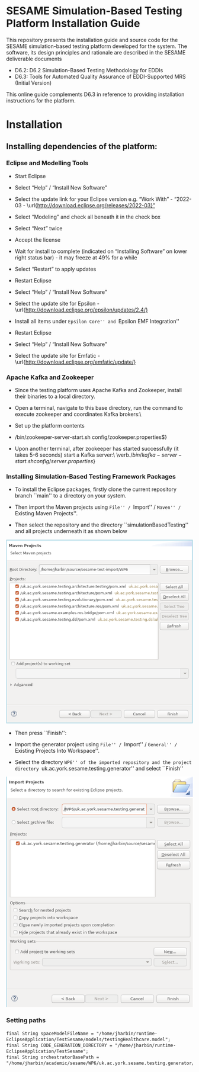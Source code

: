 # SESAME Simulation-Based Testing Platform Installation Guide

This repository presents the installation guide and source code for
the SESAME simulation-based testing platform developed for the system.
The software, its design principles and rationale are described in the
SESAME deliverable documents 

- D6.2: D6.2 Simulation-Based Testing Methodology for EDDIs
- D6.3: Tools for Automated Quality Assurance of EDDI-Supported MRS (Initial Version)

This online guide complements D6.3 in reference to providing
installation instructions for the platform.

# Installation

## Installing dependencies of the platform:

### Eclipse and Modelling Tools
- Start Eclipse
- Select “Help” / “Install New Software”
- Select the update link for your Eclipse version e.g. “Work With” - “2022-03 - \url{http://download.eclipse.org/releases/2022-03}”
- Select “Modeling” and check all beneath it in the check box
- Select “Next” twice
- Accept the license
- Wait for install to complete (indicated on “Installing Software” on lower right status bar) - it may freeze at 49\% for a while
- Select “Restart” to apply updates

- Restart Eclipse
- Select “Help” / “Install New Software”
- Select the update site for Epsilon - \url{http://download.eclipse.org/epsilon/updates/2.4/}
- Install all items under ``Epsilon Core'' and ``Epsilon EMF Integration''

- Restart Eclipse
- Select “Help” / “Install New Software”
- Select the update site for Emfatic - \url{http://download.eclipse.org/emfatic/update/}

### Apache Kafka and Zookeeper

- Since the testing platform uses Apache Kafka and Zookeeper, install their binaries to a local directory.
- Open a terminal, navigate to this base directory, run the command to execute zookeeper and coordinates Kafka brokers:\\
- Set up the platform contents

- /bin/zookeeper-server-start.sh config/zookeeper.properties$}
- Upon another terminal, after zookeeper has started successfully (it takes 5-6 seconds) start a Kafka server:\\
  \verb$./bin/kafka-server-start.sh config/server.properties$}

### Installing Simulation-Based Testing Framework Packages

- To install the Eclipse packages, firstly clone the current
  repository branch ``main'' to a directory on your system.

- Then import the Maven projects using ``File'' / ``Import'' / ``Maven'' / ``Existing Maven Projects''.

- Then select the repository and the directory ``simulationBasedTesting'' and all projects underneath it as shown below

![Screenshot for Maven project importing](readme-images/importing-projects.png)

- Then press ``Finish'':

- Import the generator project using ``File'' / ``Import'' / ``General'' / ``Existing Projects Into Workspace''.
- Select the directory ``WP6'' of the imported repository and the project directory ``uk.ac.york.sesame.testing.generator'' and select ``Finish''

![Screenshot for Maven project importing](readme-images/import-generator-project.png)

### Setting paths

```
final String spaceModelFileName = "/home/jharbin/runtime-EclipseApplication/TestSesame/models/testingHealthcare.model";
final String CODE_GENERATION_DIRECTORY = "/home/jharbin/runtime-EclipseApplication/TestSesame";
final String orchestratorBasePath = "/home/jharbin/academic/sesame/WP6/uk.ac.york.sesame.testing.generator/";
```